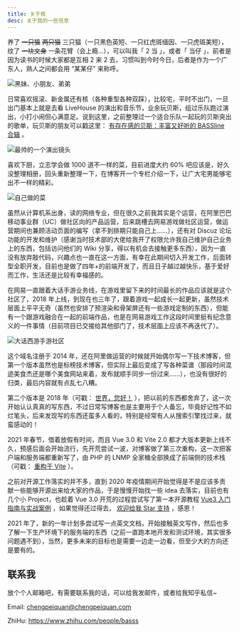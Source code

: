 ```yaml
---
title: 关于我
desc: 关于我的一些信息
---
```


养了 ~~一只猫~~ ~~两只猫~~ 三只猫（一只黑色英短、一只红虎斑缅因、一只虎斑美短），纹了 ~~一块文身~~ 一条花臂（会上瘾…），可以叫我「 2 当 」，或者「 当仔 」，前者是因为读书的时候大家都是互相 2 来 2 去，习惯叫到今时今日，后者是作为一个广东人，熟人之间都会用 “某某仔” 来称呼。

![黑妹、小朋友、弟弟](https://cdn.chengpeiquan.com/img/2021/02/20210218211229.jpg?x-oss-process=image/interlace,1)

日常喜欢摇滚、新金属还有核（各种重型各种双踩），比较宅，平时不出门，一旦出门基本上就是去看 LiveHouse 的演出和音乐节，业余玩贝斯，组过乐队跑过演出，小打小闹但心满意足。说到这里，之前整理过一个适合乐队一起玩的贝斯突出的歌单，玩贝斯的朋友可以戳这里： [有存在感的贝斯：丰富又好听的 BASSline 合辑](https://music.163.com/#/playlist?id=443717710) 。

![最帅的一个演出镜头](https://cdn.chengpeiquan.com/img/2021/02/20210218205909.jpg?x-oss-process=image/interlace,1)

喜欢下厨，立志学会做 1000 道不一样的菜，目前进度大约 60% 吧应该是，好久没整理相册，回头重新整理一下，在博客开一个专栏介绍一下，让广大宅男能够宅出不一样的精彩。

![自己做的菜](https://cdn.chengpeiquan.com/img/2021/02/20210218210634.jpg?x-oss-process=image/interlace,1)

虽然从计算机系出身，读的网络专业，但在很久之前我其实是个运营，在阿里巴巴移动事业群（UC）做社区向的产品运营，后来跳槽去网易游戏做社区运营，做运营期间也兼顾活动页面的编写（拿不到排期只能自己上……），还有对 Discuz 论坛功能的开发和维护（感谢当时技术部的大佬给我开了权限允许我自己维护自己业务上的东西，包括访问他们的 Wiki 分享，得以有机会去接触更多东西），因为一直没有放弃敲代码，兴趣点也一直在这一方面，有幸在此期间切入开发工作，后面转型全职开发，目前也是做了四年+的前端开发了，而且日子越过越快乐，基于爱好而工作，生活还是比较有幸福感的。

在网易一直跟着大话手游业务线，在游戏里留下来的时间最长的作品应该就是这个社区了，2018 年上线，到现在也三年了，跟着游戏一起成长一起更新，虽然技术层面上平平无奇（虽然也安排了预渲染和骨架屏还有一些游戏定制的东西），但能有一个跟游戏融合在一起的前端作品，也是在网易游戏工作这段时间里挺有纪念意义的一件事情（目前项目已交接给其他部门了，技术层面上应该不再迭代了）。

![大话西游手游社区](https://cdn.chengpeiquan.com/img/2021/02/20210219221548.jpg?x-oss-process=image/interlace,1)

这个域名注册于 2014 年，还在阿里做运营的时候就开始偶尔写一下技术博客，但第一个版本虽然也是标榜技术博客，但实际上最后变成了写各种菜谱（那段时间混迹美食杰还是哪个美食网站来着，发布就顺手同步一份过来……），也没有很好的归类，最后内容就有点乱七八糟。

第二个版本是 2018 年（可戳： [世界，您好！](https://chengpeiquan.com/article/hello-world) ），把以前的东西都舍弃了，这一次开始认认真真的写东西，不过日常写博客也是主要用于个人备忘，毕竟好记性不如烂笔头，后来发现写的东西还蛮多人看的，特别是经常有人从搜索引擎找过来，就蛮感动的！

2021 年春节，借着放假有时间，而且 Vue 3.0 和 Vite 2.0 都才大版本更新上线不久，预感后面会开始流行，先开荒尝试一波，对博客做了第三次重构，这一次把客户端和服务端都重新写了，由 PHP 的 LNMP 全家桶全部换成了前端侧的技术栈（可戳： [重构于 Vite](https://chengpeiquan.com/article/rewrite-in-vite) ）。

之前对开源工作落实的并不多，直到 2020 年疫情期间开始觉得是不是应该多贡献一些能够开源出来给大家的作品，于是慢慢开始找一些 idea 去落实，目前也有几个小 Project，也趁着 Vue 3.0 开荒的过程尝试写了第一本开源教程 [Vue3 入门指南与实战案例](https://vue3.chengpeiquan.com/) ，如果觉得还过得去， [欢迎给我 Star 支持](https://github.com/chengpeiquan/learning-vue3) ，感恩！

2021 年了，新的一年计划多尝试写一点英文文档，开始接触英文写作，然后也多了解一下生产环境下的服务端的东西（之前一直跑本地开发和测试环境，其实很多问题遇不到），当然，更多未来的目标也是需要一边走一边看，但至少大的方向还是要有的。

## 联系我

放个个人邮箱吧，有需要联系我的话，可以给我发邮件，或者给我知乎私信~

Email: chengpeiquan@chengpeiquan.com

ZhiHu: https://www.zhihu.com/people/basss
